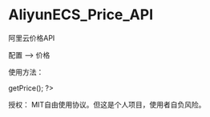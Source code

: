 AliyunECS_Price_API
===================

阿里云价格API

配置 --> 价格


使用方法：

<?php

require_once "ecs.price.class.php";

$price=new ecsPrice(2,2560,230,5,null); //从左到右: CPU（核）/内存（Mb）/数据盘（Gb）/带宽（mbps）/系统编号（目前没多大用）

echo $price->getPrice();
?>

授权：
MIT自由使用协议。但这是个人项目，使用者自负风险。
